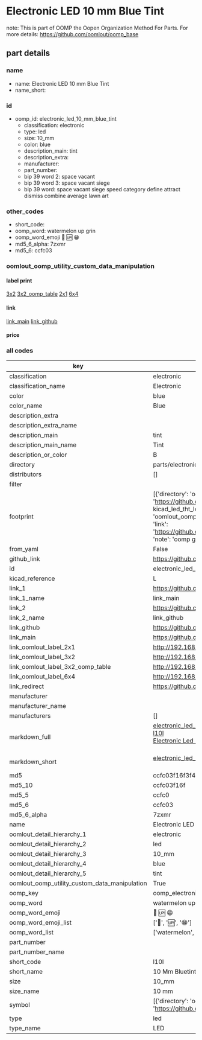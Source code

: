 # Electronic LED 10 mm Blue Tint  

note: This is part of OOMP the Oopen Organization Method For Parts. For more details: https://github.com/oomlout/oomp_base

##  part details
  







### name
* name: Electronic LED 10 mm Blue Tint
* name_short: 
### id
* oomp_id: electronic_led_10_mm_blue_tint
  * classification: electronic
  * type: led
  * size: 10_mm
  * color: blue
  * description_main: tint
  * description_extra: 
  * manufacturer: 
  * part_number: 
  * bip 39 word 2: space vacant
  * bip 39 word 3: space vacant siege
  * bip 39 word: space vacant siege speed category define attract dismiss combine average lawn art

### other_codes
* short_code: 
* oomp_word: watermelon up grin
* oomp_word_emoji :watermelon: :up: :grin:
* md5_6_alpha: 7zxmr
* md5_6: ccfc03






### oomlout_oomp_utility_custom_data_manipulation
#### label print
[3x2](http://192.168.1.245:1112/?label=oomp%207zxmr)
[3x2_oomp_table](http://192.168.1.108:1112/?label=oomp%207zxmr)
[2x1](http://192.168.1.242:1112/?label=oomp%207zxmr)
[6x4](http://192.168.1.55:1112/?label=oomp%207zxmr)    

#### link

[link_main](https://github.com/oomlout/oomlout_oomp_version_1_messy/tree/main/parts/electronic_led_10_mm_blue_tint) [link_github](https://github.com/oomlout/oomlout_oomp_version_1_messy/tree/main/parts/electronic_led_10_mm_blue_tint)                             

#### price







### all codes 
| key | value |  
| --- | --- |  
| classification | electronic |  
| classification_name | Electronic |  
| color | blue |  
| color_name | Blue |  
| description_extra |  |  
| description_extra_name |  |  
| description_main | tint |  
| description_main_name | Tint |  
| description_or_color | B  |  
| directory | parts/electronic_led_10_mm_blue_tint |  
| distributors | [] |  
| filter |  |  
| footprint | [{'directory': 'oomlout_oomp_footprint_bot/footprints/kicad_led_tht_led_d10_0mm//working/working.kicad_mod', 'index': 0, 'link': 'https://github.com/oomlout/oomlout_oomp_footprint_bot/tree/main/foootprntss/kicad_led_tht_led_d10_0mm', 'note': 'source footprint kicad_led_tht_led_d10_0mm', 'oomp_key': 'oomp_kicad_led_tht_led_d10_0mm'}, {'directory': 'oomlout_oomp_footprint_bot/footprints/oomlout_oomlout_oomp_part_footprints_l10l_electronic_led_10_mm_blue_tint//working/working.kicad_mod', 'index': 1, 'link': 'https://github.com/oomlout/oomlout_oomp_footprint_bot/tree/main/foootprntss/oomlout_oomlout_oomp_part_footprints_l10l_electronic_led_10_mm_blue_tint', 'note': 'oomp generated footprint', 'oomp_key': 'oomp_oomlout_oomlout_oomp_part_footprints_l10l_electronic_led_10_mm_blue_tint'}] |  
| from_yaml | False |  
| github_link | https://github.com/oomlout/oomlout_oomp_part_src/tree/main/parts/electronic_led_10_mm_blue_tint |  
| id | electronic_led_10_mm_blue_tint |  
| kicad_reference | L |  
| link_1 | https://github.com/oomlout/oomlout_oomp_version_1_messy/tree/main/parts/electronic_led_10_mm_blue_tint |  
| link_1_name | link_main |  
| link_2 | https://github.com/oomlout/oomlout_oomp_version_1_messy/tree/main/parts/electronic_led_10_mm_blue_tint |  
| link_2_name | link_github |  
| link_github | https://github.com/oomlout/oomlout_oomp_version_1_messy/tree/main/parts/electronic_led_10_mm_blue_tint |  
| link_main | https://github.com/oomlout/oomlout_oomp_version_1_messy/tree/main/parts/electronic_led_10_mm_blue_tint |  
| link_oomlout_label_2x1 | http://192.168.1.242:1112/?label=oomp%207zxmr |  
| link_oomlout_label_3x2 | http://192.168.1.245:1112/?label=oomp%207zxmr |  
| link_oomlout_label_3x2_oomp_table | http://192.168.1.108:1112/?label=oomp%207zxmr |  
| link_oomlout_label_6x4 | http://192.168.1.55:1112/?label=oomp%207zxmr |  
| link_redirect | https://github.com/oomlout/oomlout_oomp_version_1_messy/tree/main/parts/electronic_led_10_mm_blue_tint |  
| manufacturer |  |  
| manufacturer_name |  |  
| manufacturers | [] |  
| markdown_full | [electronic_led_10_mm_blue_tint](none)<br>[l10l](none)<br>[Electronic Led 10 Mm Blue Tint](none)<br><br> |  
| markdown_short | [electronic_led_10_mm_blue_tint](none)<br><br> |  
| md5 | ccfc03f16f3f41d8e6121d11903c1e82 |  
| md5_10 | ccfc03f16f |  
| md5_5 | ccfc0 |  
| md5_6 | ccfc03 |  
| md5_6_alpha | 7zxmr |  
| name | Electronic LED 10 mm Blue Tint |  
| oomlout_detail_hierarchy_1 | electronic |  
| oomlout_detail_hierarchy_2 | led |  
| oomlout_detail_hierarchy_3 | 10_mm |  
| oomlout_detail_hierarchy_4 | blue |  
| oomlout_detail_hierarchy_5 | tint |  
| oomlout_oomp_utility_custom_data_manipulation | True |  
| oomp_key | oomp_electronic_led_10_mm_blue_tint |  
| oomp_word | watermelon up grin |  
| oomp_word_emoji | :watermelon: :up: :grin: |  
| oomp_word_emoji_list | [':watermelon:', ':up:', ':grin:'] |  
| oomp_word_list | ['watermelon', 'up', 'grin'] |  
| part_number |  |  
| part_number_name |  |  
| short_code | l10l |  
| short_name | 10 Mm Bluetint Led |  
| size | 10_mm |  
| size_name | 10 mm |  
| symbol | [{'directory': 'oomlout_oomp_symbol_bot/symbols/kicad_device_led//working/working.kicad_sym', 'index': 0, 'link': 'https://github.com/oomlout/oomlout_oomp_symbol_bot/tree/main/symbols/kicad_device_led', 'oomp_key': 'oomp_kicad_device_led'}] |  
| type | led |  
| type_name | LED |  
